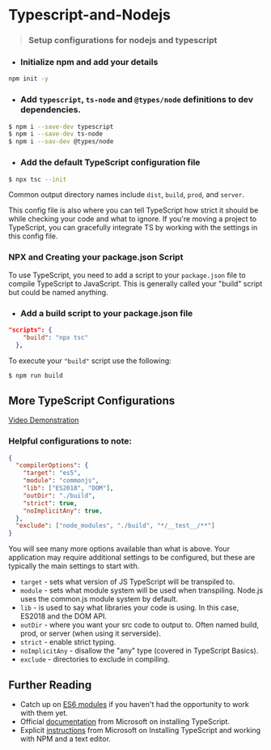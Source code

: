 # Typescript-and-Nodejs
> ### Setup configurations for nodejs and typescript

* ### **Initialize npm and add your details**
```bash
npm init -y
```

* ### **Add `typescript`, `ts-node` and `@types/node` definitions to dev dependencies.**


```bash
$ npm i --save-dev typescript
$ npm i --save-dev ts-node
$ npm i --sav-dev @types/node
```

* ### **Add the default TypeScript configuration file**
```bash
$ npx tsc --init 
```
Common output directory names include `dist`, `build`, `prod`, and `server`.

This config file is also where you can tell TypeScript how strict it should be while checking your code and what to ignore. If you're moving a project to TypeScript, you can gracefully integrate TS by working with the settings in this config file.

### **NPX and Creating your package.json Script**

To use TypeScript, you need to add a script to your `package.json` file to compile TypeScript to JavaScript. This is generally called your "build" script but could be named anything.
* ### **Add a build script to your package.json file**

```json
"scripts": {
    "build": "npx tsc"
  },
  ```


To execute your `"build"` script use the following:
```bash
$ npm run build
```

## **More TypeScript Configurations**
[Video Demonstration](https://youtu.be/_Pb7Kdzn6zU)
### **Helpful configurations to note:**
```json
{
  "compilerOptions": {
    "target": "es5",                          
    "module": "commonjs",                     
    "lib": ["ES2018", "DOM"], 
    "outDir": "./build",                        
    "strict": true,                           
    "noImplicitAny": true,                 
  },
  "exclude": ["node_modules", "./build", "*/__test__/**"]
}
```
You will see many more options available than what is above. Your application may require additional settings to be configured, but these are typically the main settings to start with.

* `target` - sets what version of JS TypeScript will be transpiled to.
* `module` - sets what module system will be used when transpiling. Node.js uses the common.js module system by default.
* `lib` - is used to say what libraries your code is using. In this case, ES2018 and the DOM API.
* `outDir` - where you want your src code to output to. Often named build, prod, or server (when using it serverside).
* `strict` - enable strict typing.
* `noImplicitAny` - disallow the "any" type (covered in TypeScript Basics).
* `exclude` - directories to exclude in compiling.

## **Further Reading**
* Catch up on [ES6 modules](https://developer.mozilla.org/en-US/docs/Web/JavaScript/Guide/Modules) if you haven't had the opportunity to work with them yet.
* Official [documentation](https://www.typescriptlang.org/download) from Microsoft on installing TypeScript.
* Explicit [instructions](https://docs.microsoft.com/en-us/visualstudio/javascript/compile-typescript-code-npm?view=vs-2019) from Microsoft on Installing TypeScript and working with NPM and a text editor.